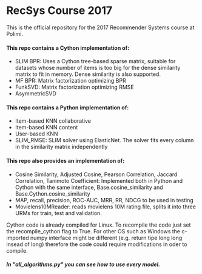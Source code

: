 # RecSys Course 2017
This is the official repository for the 2017 Recommender Systems course at Polimi.

#### This repo contains a Cython implementation of:
 - SLIM BPR: Uses a Cython tree-based sparse matrix, suitable for datasets whose number of items is too big for the
    dense similarity matrix to fit in memory. 
    Dense similarity is also supported.
 - MF BPR: Matrix factorization optimizing BPR
 - FunkSVD: Matrix factorization optimizing RMSE
 - AsymmetricSVD

#### This repo contains a Python implementation of:
 - Item-based KNN collaborative
 - Item-based KNN content
 - User-based KNN
 - SLIM_RMSE: SLIM solver using ElasticNet. The solver fits every column in the similarity matrix independently

#### This repo also provides an implementation of:
 
 - Cosine Similarity, Adjusted Cosine, Pearson Correlation, Jaccard Correlation, Tanimoto Coefficient: Implemented both in Python and Cython with the same interface, Base.cosine_similarity and Base.Cython.cosine_similarity
 - MAP, recall, precision, ROC-AUC, MRR, RR, NDCG to be used in testing
 - Movielens10MReader: reads movielens 10M rating file, splits it into three URMs for train, test and validation. 
 

Cython code is already compiled for Linux. To recompile the code just set the recompile_cython flag to True.
For other OS such as Windows the c-imported numpy interface might be different (e.g. return tipe long long insead of long) therefore the code could require modifications in oder to compile.


##### In "all_algorithms.py" you can see how to use every model.